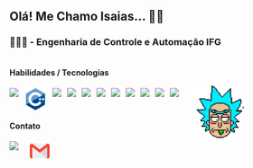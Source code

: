 
<h2>Olá! Me Chamo Isaias... 👋🏼</h2>
<h3>👨🏼‍🎓 - Engenharia de Controle e Automação IFG</h3>

<div style="display:flex;flex-direction:row;">

<div style="display:flex;flex-direction:column;">
<h4> Habilidades / Tecnologias</h4>
<div style="display:flex;flex-direction: row;gap:10px;margin-right:20px;">
    <img src="https://cdn.jsdelivr.net/gh/devicons/devicon/icons/python/python-original-wordmark.svg" height= "40px"/>
    <img src= "incos/incocplus.svg" height= "40px">
    <img src="https://cdn.jsdelivr.net/gh/devicons/devicon/icons/html5/html5-original-wordmark.svg" height= "40px"/>
    <img src="https://cdn.jsdelivr.net/gh/devicons/devicon/icons/css3/css3-original-wordmark.svg" height= "40px"/>
    <img src="https://cdn.jsdelivr.net/gh/devicons/devicon/icons/javascript/javascript-original.svg" height= "40px"/>
    <img src="https://cdn.jsdelivr.net/gh/devicons/devicon/icons/postgresql/postgresql-original-wordmark.svg" height= "40px"/>
    <img src="https://cdn.jsdelivr.net/gh/devicons/devicon/icons/sqlite/sqlite-original.svg" height= "40px"/>
    <img src="https://cdn.jsdelivr.net/gh/devicons/devicon/icons/flask/flask-original.svg" height= "40px"/>
    <img src="https://cdn.jsdelivr.net/gh/devicons/devicon/icons/arduino/arduino-original-wordmark.svg" height= "40px"/>
    <img src="https://cdn.jsdelivr.net/gh/devicons/devicon/icons/figma/figma-original.svg" height= "40px"/>
    <img src="https://cdn.jsdelivr.net/gh/devicons/devicon/icons/git/git-original.svg" height= "40px"/>    
</div>
<h4 style="margin-top:px;">Contato</h4>
<div style="display:flex;flex-direction:row; gap: 20px;">
    <a href="linkedin.com/in/isaias-a-26a6161b4">
            <img src="https://cdn.jsdelivr.net/gh/devicons/devicon/icons/linkedin/linkedin-original.svg" height="34px"/>
        </a>
    <a href="mailto:isaiasguedesdearaujo30@gmail.com">
            <img src="incos/gmail.png" height="35px" />
        </a>
</div>
</div>

<div style="display: flex;align-items: center;justify-content:center;">
<img src="incos/rick-and-morty-rick-sanchez.gif" alt="Alt Text" height=" 100px">'
</div>
</div>
